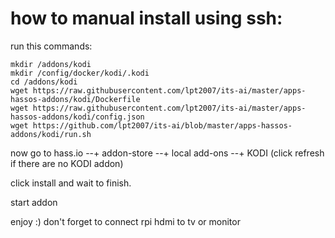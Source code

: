 # how to manual install using ssh:

run this commands:
```
mkdir /addons/kodi
mkdir /config/docker/kodi/.kodi
cd /addons/kodi
wget https://raw.githubusercontent.com/lpt2007/its-ai/master/apps-hassos-addons/kodi/Dockerfile
wget https://raw.githubusercontent.com/lpt2007/its-ai/master/apps-hassos-addons/kodi/config.json
wget https://github.com/lpt2007/its-ai/blob/master/apps-hassos-addons/kodi/run.sh
```
now go to hass.io --+ addon-store --+ local add-ons --+ KODI (click refresh if there are no KODI addon)

click install and wait to finish.

start addon

enjoy :) don't forget to connect rpi hdmi to tv or monitor

